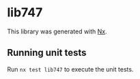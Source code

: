 # lib747

This library was generated with [Nx](https://nx.dev).

## Running unit tests

Run `nx test lib747` to execute the unit tests.

